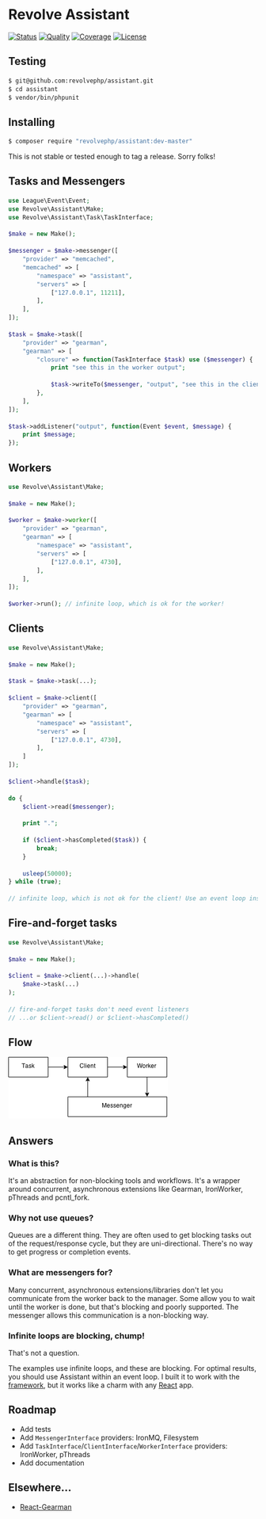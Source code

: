 # Revolve Assistant

[![Status](http://img.shields.io/travis/revolvephp/assistant.svg?style=flat-square)](https://travis-ci.org/revolvephp/assistant)
[![Quality](http://img.shields.io/scrutinizer/g/revolvephp/assistant.svg?style=flat-square)](https://scrutinizer-ci.com/g/revolvephp/assistant)
[![Coverage](http://img.shields.io/scrutinizer/coverage/g/revolvephp/assistant.svg?style=flat-square)](http://revolvephp.github.io/assistant/master)
[![License](https://img.shields.io/badge/license-MIT-blue.svg?style=flat-square)](license.md)

## Testing

```sh
$ git@github.com:revolvephp/assistant.git
$ cd assistant
$ vendor/bin/phpunit
```

## Installing

```sh
$ composer require "revolvephp/assistant:dev-master"
```

This is not stable or tested enough to tag a release. Sorry folks!

## Tasks and Messengers

```php
use League\Event\Event;
use Revolve\Assistant\Make;
use Revolve\Assistant\Task\TaskInterface;

$make = new Make();

$messenger = $make->messenger([
    "provider" => "memcached",
    "memcached" => [
        "namespace" => "assistant",
        "servers" => [
            ["127.0.0.1", 11211],
        ],
    ],
]);

$task = $make->task([
    "provider" => "gearman",
    "gearman" => [
        "closure" => function(TaskInterface $task) use ($messenger) {
            print "see this in the worker output";

            $task->writeTo($messenger, "output", "see this in the client output");
        },
    ],
]);

$task->addListener("output", function(Event $event, $message) {
    print $message;
});
```

## Workers

```php
use Revolve\Assistant\Make;

$make = new Make();

$worker = $make->worker([
    "provider" => "gearman",
    "gearman" => [
        "namespace" => "assistant",
        "servers" => [
            ["127.0.0.1", 4730],
        ],
    ],
]);

$worker->run(); // infinite loop, which is ok for the worker!
```

## Clients

```php
use Revolve\Assistant\Make;

$make = new Make();

$task = $make->task(...);

$client = $make->client([
    "provider" => "gearman",
    "gearman" => [
        "namespace" => "assistant",
        "servers" => [
            ["127.0.0.1", 4730],
        ],
    ]
]);

$client->handle($task);

do {
    $client->read($messenger);

    print ".";

    if ($client->hasCompleted($task)) {
        break;
    }

    usleep(50000);
} while (true);

// infinite loop, which is not ok for the client! Use an event loop instead...
```

## Fire-and-forget tasks

```php
use Revolve\Assistant\Make;

$make = new Make();

$client = $make->client(...)->handle(
    $make->task(...)
);

// fire-and-forget tasks don't need event listeners
// ...or $client->read() or $client->hasCompleted()
```

## Flow

![flow](flow.png)

## Answers

### What is this?

It's an abstraction for non-blocking tools and workflows. It's a wrapper around concurrent, asynchronous extensions like Gearman, IronWorker, pThreads and pcntl_fork.

### Why not use queues?

Queues are a different thing. They are often used to get blocking tasks out of the request/response cycle, but they are uni-directional. There's no way to get progress or completion events.

### What are messengers for?

Many concurrent, asynchronous extensions/libraries don't let you communicate from the worker back to the manager. Some allow you to wait until the worker is done, but that's blocking and poorly supported. The messenger allows this communication is a non-blocking way.

### Infinite loops are blocking, chump!

That's not a question.

The examples use infinite loops, and these are blocking. For optimal results, you should use Assistant within an event loop. I built it to work with the [framework](https://github.com/revolvephp/framework), but it works like a charm with any [React](https://github.com/reactphp/react) app.

## Roadmap

- Add tests
- Add `MessengerInterface` providers: IronMQ, Filesystem
- Add `TaskInterface`/`ClientInterface`/`WorkerInterface` providers: IronWorker, pThreads
- Add documentation

## Elsewhere...

- [React-Gearman](https://github.com/bzikarsky/react-gearman)